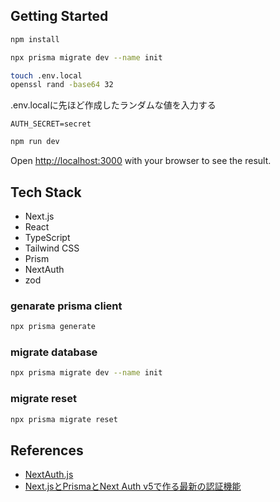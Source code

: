 ## Getting Started

```bash
npm install
```

```bash
npx prisma migrate dev --name init
```

```bash
touch .env.local
openssl rand -base64 32
```

.env.localに先ほど作成したランダムな値を入力する

```.env.local
AUTH_SECRET=secret
```

```bash
npm run dev
```

Open [http://localhost:3000](http://localhost:3000) with your browser to see the result.

## Tech Stack

- Next.js
- React
- TypeScript
- Tailwind CSS
- Prism
- NextAuth
- zod

### genarate prisma client

```bash
npx prisma generate
```

### migrate database

```bash
npx prisma migrate dev --name init
```

### migrate reset

```bash
npx prisma migrate reset
```

## References

- [NextAuth.js](https://next-auth.js.org)
- [Next.jsとPrismaとNext Auth v5で作る最新の認証機能](https://qiita.com/takubii/items/dba560577ccbb436e5a3)
